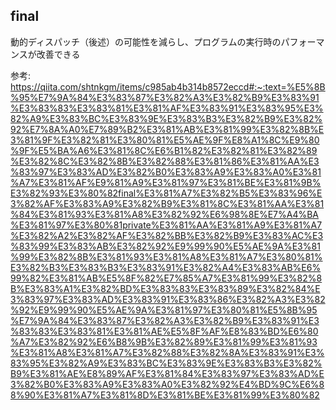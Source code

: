 ## final

動的ディスパッチ（後述）の可能性を減らし、プログラムの実行時のパフォーマンスが改善できる

参考: https://qiita.com/shtnkgm/items/c985ab4b314b8572eccd#:~:text=%E5%8B%95%E7%9A%84%E3%83%87%E3%82%A3%E3%82%B9%E3%83%91%E3%83%83%E3%83%81%E3%81%AF%E3%83%91%E3%83%95%E3%82%A9%E3%83%BC%E3%83%9E%E3%83%B3%E3%82%B9%E3%82%92%E7%8A%A0%E7%89%B2%E3%81%AB%E3%81%99%E3%82%8B%E3%81%9F%E3%82%81%E3%80%81%E5%AE%9F%E8%A1%8C%E9%80%9F%E5%BA%A6%E3%81%8C%E6%B1%82%E3%82%81%E3%82%89%E3%82%8C%E3%82%8B%E3%82%88%E3%81%86%E3%81%AA%E3%83%97%E3%83%AD%E3%82%B0%E3%83%A9%E3%83%A0%E3%81%A7%E3%81%AF%E9%81%A9%E3%81%97%E3%81%BE%E3%81%9B%E3%82%93%E3%80%82final%E3%81%A7%E3%82%B5%E3%83%96%E3%82%AF%E3%83%A9%E3%82%B9%E3%81%8C%E3%81%AA%E3%81%84%E3%81%93%E3%81%A8%E3%82%92%E6%98%8E%E7%A4%BA%E3%81%97%E3%80%81private%E3%81%AA%E3%81%A9%E3%81%A7%E3%82%A2%E3%82%AF%E3%82%BB%E3%82%B9%E3%83%AC%E3%83%99%E3%83%AB%E3%82%92%E9%99%90%E5%AE%9A%E3%81%99%E3%82%8B%E3%81%93%E3%81%A8%E3%81%A7%E3%80%81%E3%82%B3%E3%83%B3%E3%83%91%E3%82%A4%E3%83%AB%E6%99%82%E3%81%AB%E5%8F%82%E7%85%A7%E3%81%99%E3%82%8B%E3%83%A1%E3%82%BD%E3%83%83%E3%83%89%E3%82%84%E3%83%97%E3%83%AD%E3%83%91%E3%83%86%E3%82%A3%E3%82%92%E9%99%90%E5%AE%9A%E3%81%97%E3%80%81%E5%8B%95%E7%9A%84%E3%83%87%E3%82%A3%E3%82%B9%E3%83%91%E3%83%83%E3%83%81%E3%81%AE%E5%8F%AF%E8%83%BD%E6%80%A7%E3%82%92%E6%B8%9B%E3%82%89%E3%81%99%E3%81%93%E3%81%A8%E3%81%A7%E3%82%88%E3%82%8A%E3%83%91%E3%83%95%E3%82%A9%E3%83%BC%E3%83%9E%E3%83%B3%E3%82%B9%E3%81%AE%E8%89%AF%E3%81%84%E3%83%97%E3%83%AD%E3%82%B0%E3%83%A9%E3%83%A0%E3%82%92%E4%BD%9C%E6%88%90%E3%81%A7%E3%81%8D%E3%81%BE%E3%81%99%E3%80%82
